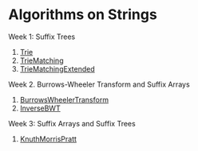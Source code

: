 # Algorithms on Strings

Week 1: Suffix Trees
1. [Trie](https://github.com/biz-whitney/Coursera-Data-Structures-and-Algorithms-Specialization-/blob/master/Algorithms%20on%20Strings/Week1_suffix_tree/Trie.java) <br />
2. [TrieMatching](https://github.com/biz-whitney/Coursera-Data-Structures-and-Algorithms-Specialization-/blob/master/Algorithms%20on%20Strings/Week1_suffix_tree/TrieMatching.java) <br />
3. [TrieMatchingExtended](https://github.com/biz-whitney/Coursera-Data-Structures-and-Algorithms-Specialization-/blob/master/Algorithms%20on%20Strings/Week1_suffix_tree/TrieMatchingExtended.java) <br />

Week 2. Burrows-Wheeler Transform and Suffix Arrays
1. [BurrowsWheelerTransform](https://github.com/biz-whitney/Coursera-Data-Structures-and-Algorithms-Specialization-/blob/master/Algorithms%20on%20Strings/Week2_Burrows-Wheeler%20Transform%20and%20Suffix%20Arrays/BurrowsWheelerTransform.java) <br />
2. [InverseBWT](https://github.com/biz-whitney/Coursera-Data-Structures-and-Algorithms-Specialization-/blob/master/Algorithms%20on%20Strings/Week2_Burrows-Wheeler%20Transform%20and%20Suffix%20Arrays/InverseBWT.java) <br />

Week 3: Suffix Arrays and Suffix Trees 
1. [KnuthMorrisPratt](https://github.com/biz-whitney/Coursera-Data-Structures-and-Algorithms-Specialization-/blob/master/Algorithms%20on%20Strings/Week3_suffix_arrays_and_trees/KnuthMorrisPratt.java) <br />
